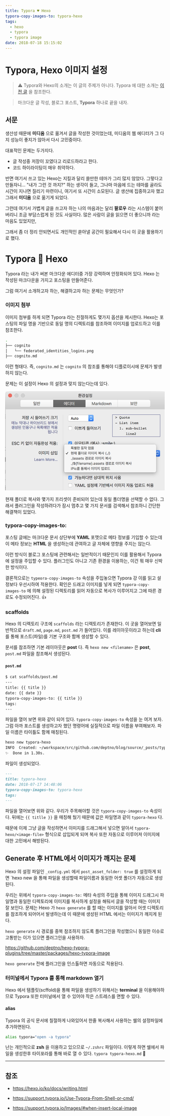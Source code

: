 ```yaml
---
title: Typora ♥️ Hexo
typora-copy-images-to: typora-hexo
tags:
  - hexo
  - typora
  - typora image
date: 2018-07-18 15:15:02
---
```



# Typora, Hexo 이미지 설정

> ⚠️ Typora와 Hexo의 소개는 이 글의 주제가 아니다. Typora 에 대한 소개는 [이전 글](http://blog.bglee.me/posts/2018/typora/) 을 참조한다.

> 마크다운 글 작성, 블로그 포스트, **Typora** 하나로 끝을 내자.

## 서문

생산성 때문에 **미디움** 으로 옮겨서 글을 작성한 것이었는데, 미디움의 웹 에디터가 그 다지 성능이 좋지가 않아서 다시 고민중이다.

대표적인 문제는 두가지다.

- 글 작성중 저장이 꼬였다고 리로드하라고 한다.
- 코드 하이라이팅이 매우 취약하다.

반면 여기서 쓰고 있는 Hexo는 지킬과 달리 쓸만한 테마가 그리 많지 않았다. 그렇다고 만들자니... "내가 그런 것 까지?" 하는 생각이 들고, 그나마 마음에 드는 테마를 골라도 시간이 지나면 질리기 마련이니, 여기서 또 시간이 소모된다. 글 생산에 집중하고자 했고 그래서 **미디움** 으로 옮기게 되었다.

그런데 여기서 가볍게 글을 쓰고자 하는 나의 마음과는 달리 **팔로우** 라는 시스템이 붙어 버리니 조금 부담스럽게 된 것도 사실이다. 많은 사람이 글을 읽으면 더 좋으니까 라는 마음도 있었지만,

그래서 좀 더 정리 안되면서도 개인적인 쏟아낼 공간이 필요해서 다시 이 곳을 활용하기로 했다.

# Typora :handshake: Hexo

Typora 라는 내가 써본 마크다운 에디터중 가장 강력하며 안정화되어 있다. Hexo 는 작성된 마크다운을 가지고 포스팅을 만들어준다.

그럼 여기서 소개하고자 하는, 해결하고자 하는 문제는 무엇인가?

### 이미지 첨부

이미지 첨부를 하게 되면 Typora 라는 친절하게도 몇가지 옵션을 제시한다. Hexo는 포스팅의 파일 명을 기반으로 동일 명의 디렉토리를 참조하여 이미지를 업로드하고 이를 참조한다.

```bash
.
├── cognito
│   └── federated_identities_logins.png
├── cognito.md
```

이런 형태다. 즉, `cognito.md` 는 `cognito` 의 참조를 통해야 디플로이시에 문제가 발생하지 않는다.

문제는 이 설정이 Hexo 의 설정과 맞지 않는다는데 있다. 

![typora-config](typora-hexo/typora-config.png)

현재 폴더로 복사와 몇가지 프리셋이 준비되어 있는데 동일 폴더명을 선택할 수 없다. 그래서 플러그인을 작성하려다가 잠시 멈추고 몇 가지 문서를 검색해서 참조하니 간단한 해결책이 있었다.

### typora-copy-images-to:

포스팅 글에는 마크다운 문서 상단부에 **YAML** 포맷으로 메타 정보를 기입할 수 있는데 이 메타 정보는 **HTML** 을 생성하는데 관여하고 글 자체에 영향을 주지는 않는다.

이런 방식이 블로그 포스팅에 관련해서는 일반적이기 때문인지 이를 활용해서 Typora 에 설정을 주입할 수 있다. 플러그인도 아니고  기존 환경을 이용하는, 이건 뭐 매우 신박한 방식이다.

결론적으로는 `typeora-copy-images-to` 속성을 주입놓으면 Typora 강 이를 읽고 설정보다 우선시하여 적용한다. 확인은 드래고 이미지를 넣게 되면 `typora-copy-images-to` 에 의해 설정된 디렉토리를 읽어 자동으로 복사가 이루어지고 그에 따른 경로도 수정되어진다. :+1:

### scaffolds

Hexo 의 디렉토리 구조에 `scaffolds` 라는 디렉토리가 존재한다. 이 곳을 열어보면 일반적으로 `draft.md`, `page.md`, `post.md` 가 들어있다. 이를 레이아웃이라고 하는데 **cli** 를 통해 포스트(파일)를 기본 구조와 함께 생성할 수 있다.

문서를 참조하면 기본 레이아웃은 **post** 다. 즉 `hexo new <filename>` 은 **post**, `post.md` 파일을 참조해서 생성된다.

#### `post.md`

```bash
$ cat scaffolds/post.md
---
title: {{ title }}
date: {{ date }}
typora-copy-images-to: {{ title }}
tags:
---
```

파일을 열어 보면 위와 같이 되어 있다. `typora-copy-images-to` 속성을 눈 여겨 보자. 그럼 아까 포스트를 생성하고자 했던 명령어에 실질적으로 파일 이름을 부여해보자. 파일 이름은 타이틀도 함께 매칭된다.

```bash
hexo new typora-hexo
INFO  Created: ~/workspace/src/github.com/deptno/blog/source/_posts/typora-hexo.md
✨  Done in 1.30s.
```

파일이 생성되었다.

```markdown
---
title: typora-hexo
date: 2018-07-17 14:48:06
typora-copy-images-to: typora-hexo
tags:
---
```

파일을 열어보면 위와 같다. 우리가 주목해야할 것은 `typora-copy-images-to` 속성이다. 뒤에는 `{{ titlle }}` 을 매칭해 뒀기 때문에 값은 파일명과 같이 `typora-hexo` 다.

때문에 이제 그냥 글을 작성하면서 이미지를 드래그해서 넣으면 알아서 `typora-hexo/<image-file>` 형식으로 삽입되게 되며 복사 또한 자동으로 이루어져 이미지에 대한 고민에서 해방된다.

## Generate 후 HTML에서 이미지가 깨지는 문제

Hexo 의 설정 파일인  `_config.yml`  에서 `post_asset_folder: true` 를 설정하게 되면 `hexo new <filename> 을 통해 파일을 생성할때 파일이름과 동일한 어셋 폴더가 자동으로 생성된다.

우리는 위에서 `typora-copy-images-to:` 메타 속성의 주입을 통해 이미지 드래그시 파일명과 동일한 디렉토리에 이미지를 복사하게 설정을 해둬서 글을 작성할 때는 이미지 잘 보인다. 문제는 Hexo 가 `hexo generate` 를 할 때는 이미지를 알아서 어셋 디렉토리를 참조하게 되어어서 발생하는데 이 때문에 생성된 HTML 에서는 이미지가 깨지게 된다.

`hexo generate` 시 경로를 중복 참조하지 않도록 플러그인을 작성했으니 동일한 이슈로 고통받는 이가 있으면 플러그인을 사용하자.

<https://github.com/deptno/hexo-typora-plugins/tree/master/packages/hexo-typora-image>

`hexo generate` 전에 플러그인을 인스톨하면 자동으로 적용된다.

### 터미널에서 Typora 를 통해 markdown 열기

Hexo 에서 템플릿(scffold)을 통해 파일을 생성하기 위해서는 **terminal** 을 이용해야하므로 Typora 또한 터미널에서 열 수 있어야 작은 스트레스를 면할 수 있다.

#### alias

Typora 의 공식 문서에 칠절하게 나와있어서 한줄 복사해서 사용하는 쉘의 설정파일에 추가하면된다.

```bash
alias typora="open -a typora"
```

난는 개인적으로 **zsh** 을 이용하고 있으므로 `~/.zshrc` 파일이다. 이렇게 하면 쉘에서 파일을 생성한후 타이포라를 통해 바로 열 수 있다. `typora typora-hexo.md` :ram:

---

## 참조

- https://hexo.io/ko/docs/writing.html

- https://support.typora.io/Use-Typora-From-Shell-or-cmd/
- https://support.typora.io/Images/#when-insert-local-image
